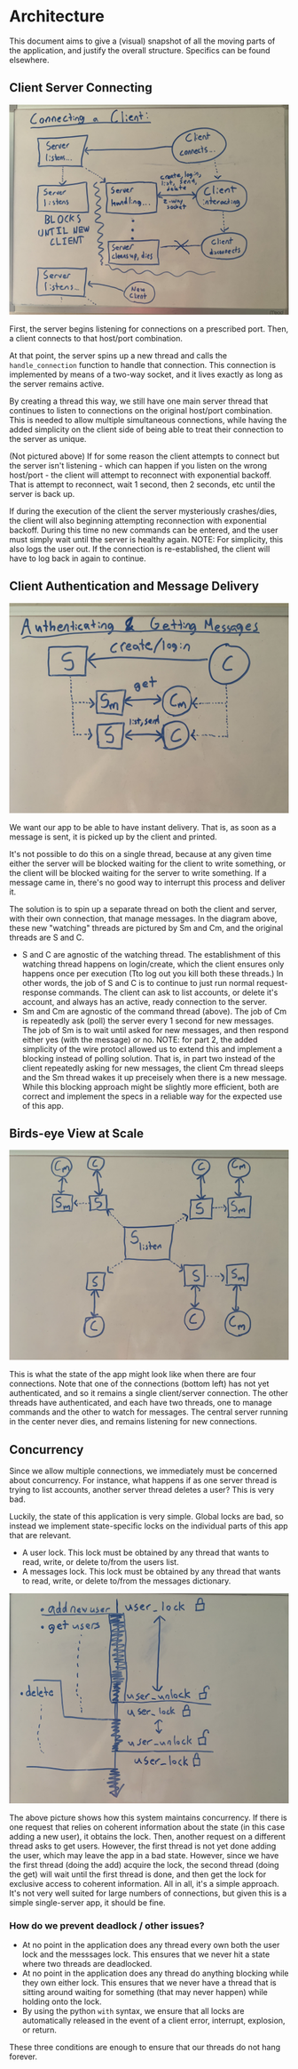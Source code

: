 # Architecture

This document aims to give a (visual) snapshot of all the moving parts of the application, and justify the overall structure. Specifics can be found elsewhere.

## Client Server Connecting

![connect overview](pictures/Listening_Connecting.jpeg)

First, the server begins listening for connections on a prescribed port. Then, a client connects to that host/port combination.

At that point, the server spins up a new thread and calls the `handle_connection` function to handle that connection. This connection is implemented by means of a two-way socket, and it lives exactly as long as the server remains active.

By creating a thread this way, we still have one main server thread that continues to listen to connections on the original host/port combination. This is needed to allow multiple simultaneous connections, while having the added simplicity on the client side of being able to treat their connection to the server as unique.

(Not pictured above) If for some reason the client attempts to connect but the server isn't listening - which can happen if you listen on the wrong host/port - the client will attempt to reconnect with exponential backoff. That is attempt to reconnect, wait 1 second, then 2 seconds, etc until the server is back up.

If during the execution of the client the server mysteriously crashes/dies, the client will also beginning attempting reconnection with exponential backoff. During this time no new commands can be entered, and the user must simply wait until the server is healthy again. NOTE: For simplicity, this also logs the user out. If the connection is re-established, the client will have to log back in again to continue.

## Client Authentication and Message Delivery

![authenticating and watching](pictures/Authenticating_Watching.jpeg)

We want our app to be able to have instant delivery. That is, as soon as a message is sent, it is picked up by the client and printed.

It's not possible to do this on a single thread, because at any given time either the server will be blocked waiting for the client to write something, or the client will be blocked waiting for the server to write something. If a message came in, there's no good way to interrupt this process and deliver it.

The solution is to spin up a separate thread on both the client and server, with their own connection, that manage messages. In the diagram above, these new "watching" threads are pictured by Sm and Cm, and the original threads are S and C.

- S and C are agnostic of the watching thread. The establishment of this watching thread happens on login/create, which the client ensures only happens once per execution (Tto log out you kill both these threads.) In other words, the job of S and C is to continue to just run normal request-response commands. The client can ask to list accounts, or delete it's account, and always has an active, ready connection to the server.
- Sm and Cm are agnostic of the command thread (above). The job of Cm is repeatedly ask (poll) the server every 1 second for new messages. The job of Sm is to wait until asked for new messages, and then respond either yes (with the message) or no. NOTE: for part 2, the added simplicity of the wire protocl allowed us to extend this and implement a blocking instead of polling solution. That is, in part two instead of the client repeatedly asking for new messages, the client Cm thread sleeps and the Sm thread wakes it up preceisely when there is a new message. While this blocking approach might be slightly more efficient, both are correct and implement the specs in a reliable way for the expected use of this app.

## Birds-eye View at Scale

![at scale](pictures/At_Scale.jpeg)

This is what the state of the app might look like when there are four connections. Note that one of the connections (bottom left) has not yet authenticated, and so it remains a single client/server connection. The other threads have authenticated, and each have two threads, one to manage commands and the other to watch for messages. The central server running in the center never dies, and remains listening for new connections.

## Concurrency

Since we allow multiple connections, we immediately must be concerned about concurrency. For instance, what happens if as one server thread is trying to list accounts, another server thread deletes a user? This is very bad.

Luckily, the state of this application is very simple. Global locks are bad, so instead we implement state-specific locks on the individual parts of this app that are relevant.

- A user lock. This lock must be obtained by any thread that wants to read, write, or delete to/from the users list.
- A messages lock. This lock must be obtained by any thread that wants to read, write, or delete to/from the messages dictionary.

![concurrency graph](pictures/Concurrency.jpeg)

The above picture shows how this system maintains concurrency. If there is one request that relies on coherent information about the state (in this case adding a new user), it obtains the lock. Then, another request on a different thread asks to get users. However, the first thread is not yet done adding the user, which may leave the app in a bad state. However, since we have the first thread (doing the add) acquire the lock, the second thread (doing the get) will wait until the first thread is done, and then get the lock for exclusive access to coherent information. All in all, it's a simple approach. It's not very well suited for large numbers of connections, but given this is a simple single-server app, it should be fine.

### How do we prevent deadlock / other issues?

- At no point in the application does any thread every own both the user lock and the messsages lock. This ensures that we never hit a state where two threads are deadlocked.
- At no point in the application does any thread do anything blocking while they own either lock. This ensures that we never have a thread that is sitting around waiting for something (that may never happen) while holding onto the lock.
- By using the python `with` syntax, we ensure that all locks are automatically released in the event of a client error, interrupt, explosion, or return.

These three conditions are enough to ensure that our threads do not hang forever.
